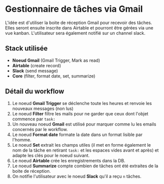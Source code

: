 # Gestionnaire de tâches via Gmail

L'idée est d'utiliser la boite de réception Gmail pour recevoir des tâches. Elles seront ensuite inscrite dans Airtable et pourront être gérées via une vue kanban. L'utilisateur sera également notifié sur un channel slack.

## Stack utilisée

- **Noeud Gmail** (Gmail Trigger, Mark as read)
- **Airtable** (create record)
- **Slack** (send message)
- **Core** (filter, format date, set, summarize)

## Détail du workflow

1. Le noeud **Gmail Trigger** se déclenche toute les heures et renvoie les nouveaux messages (non lus)
2. Le noeud **Filter** filtre les mails pour ne garder que ceux dont l'objet commence par `task:`
3. Un nouveau noeud **Gmail** est utilisé pour marquer comme lu les emails concernés par le workflow.
4. Le noeud **Format date** formate la date dans un format lisible par l'homme.
5. Le noeud **Set** extrait les champs utiles (il met en forme également le nom de la tâche en retirant `task:` et les espaces vides avant et après) et adapte les clés pour le noeud suivant.
6. Le noeud **Airtable** crée les enregistrements dans la DB.
7. Le noeud **Summarize** compte combien de tâches ont été extraites de la boite de réception.
8. On notifie l'utilisateur avec le noeud **Slack** qu'il a reçu `n` tâches.

